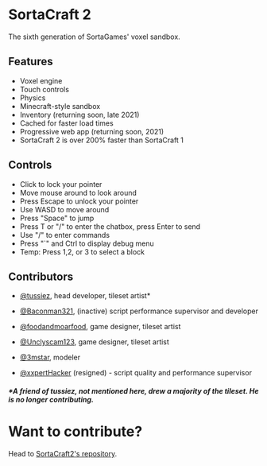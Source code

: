 # SortaCraft 2
The sixth generation of SortaGames' voxel sandbox.

## Features
- Voxel engine
- Touch controls
- Physics
- Minecraft-style sandbox
- Inventory (returning soon, late 2021)
- Cached for faster load times
- Progressive web app (returning soon, 2021)
- SortaCraft 2 is over 200% faster than SortaCraft 1


## Controls
- Click to lock your pointer
- Move mouse around to look around
- Press Escape to unlock your pointer
- Use WASD to move around
- Press "Space" to jump
- Press T or "/" to enter the chatbox, press Enter to send
- Use "/" to enter commands
- Press "`" and Ctrl to display debug menu
- Temp: Press 1,2, or 3 to select a block


## Contributors

- [@tussiez](https://replit.com/@tussiez), head developer, tileset artist*

- [@Baconman321](https://replit.com/@baconman321), (inactive) script performance supervisor and developer

- [@foodandmoarfood](https://replit.com/@foodandmoarfood), game designer, tileset artist

- [@Unclyscam123](https://replit.com/@Unclyscam123), game designer, tileset artist

- [@3mstar](https://replit.com/@3mstar), modeler

- [@xxpertHacker](https://replit.com/@xxpertHacker) (resigned) - script quality and performance supervisor

##### *A friend of tussiez, not mentioned here, drew a majority of the tileset. He is no longer contributing.

# Want to contribute?
Head to [SortaCraft2's repository](https://github.com/tussiez/sortacraft2).